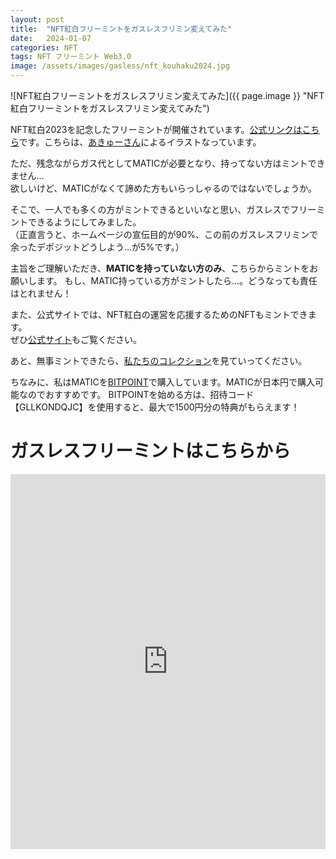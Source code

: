 ```yaml
---
layout: post
title:  "NFT紅白フリーミントをガスレスフリミン変えてみた"
date:   2024-01-07
categories: NFT
tags: NFT フリーミント Web3.0
image: /assets/images/gasless/nft_kouhaku2024.jpg
---
```


![NFT紅白フリーミントをガスレスフリミン変えてみた]({{ page.image }} "NFT紅白フリーミントをガスレスフリミン変えてみた")

NFT紅白2023を記念したフリーミントが開催されています。[公式リンクはこちら](https://jojima-george.com/kouhaku2023/mint#freemint)です。こちらは、[あきゅーさん](https://twitter.com/akyuuuu49)によるイラストなっています。

ただ、残念ながらガス代としてMATICが必要となり、持ってない方はミントできません…  
欲しいけど、MATICがなくて諦めた方もいらっしゃるのではないでしょうか。

そこで、一人でも多くの方がミントできるといいなと思い、ガスレスでフリーミントできるようにしてみました。  
（正直言うと、ホームページの宣伝目的が90%、この前のガスレスフリミンで余ったデポジットどうしよう…が5%です。）

主旨をご理解いただき、**MATICを持っていない方のみ**、こちらからミントをお願いします。
もし、MATIC持っている方がミントしたら…。どうなっても責任はとれません！

また、公式サイトでは、NFT紅白の運営を応援するためのNFTもミントできます。  
ぜひ[公式サイト](https://jojima-george.com/kouhaku2023/mint)もご覧ください。


あと、無事ミントできたら、[私たちのコレクション](https://opensea.io/collection/fashion-designer-a)を見ていってください。

ちなみに、私はMATICを[BITPOINT](https://www.bitpoint.co.jp/lp/referral/?invitationCd=GLLKONDQJC&afid=PaAKUxGd&argument=E4y65Xyx&dmai=a60e69a5d44eea)で購入しています。MATICが日本円で購入可能なのでおすすめです。
BITPOINTを始める方は、招待コード【GLLKONDQJC】を使用すると、最大で1500円分の特典がもらえます！


# ガスレスフリーミントはこちらから
<iframe
    src="https://embed.ipfscdn.io/ipfs/bafybeigdie2yyiazou7grjowoevmuip6akk33nqb55vrpezqdwfssrxyfy/erc1155.html?contract=0xC5E56DB591d361B03FE77825EDdbb9C133bE8Fb4&chain=%7B%22name%22%3A%22Polygon+Mainnet%22%2C%22chain%22%3A%22Polygon%22%2C%22rpc%22%3A%5B%22https%3A%2F%2Fpolygon.rpc.thirdweb.com%2F%24%7BTHIRDWEB_API_KEY%7D%22%5D%2C%22nativeCurrency%22%3A%7B%22name%22%3A%22MATIC%22%2C%22symbol%22%3A%22MATIC%22%2C%22decimals%22%3A18%7D%2C%22shortName%22%3A%22matic%22%2C%22chainId%22%3A137%2C%22testnet%22%3Afalse%2C%22slug%22%3A%22polygon%22%2C%22icon%22%3A%7B%22url%22%3A%22ipfs%3A%2F%2FQmcxZHpyJa8T4i63xqjPYrZ6tKrt55tZJpbXcjSDKuKaf9%2Fpolygon%2F512.png%22%2C%22width%22%3A512%2C%22height%22%3A512%2C%22format%22%3A%22png%22%7D%7D&clientId=1198a6e3bec7bba41a892c6436849dce&tokenId=1&relayUrl=https%3A%2F%2Fapi.defender.openzeppelin.com%2Fautotasks%2Fe0f35047-18b2-4b04-941b-c9808121e651%2Fruns%2Fwebhook%2Ff031778a-c7cf-43e7-a6a0-fcbf2bc5e50f%2FEUjh7d8foLxL9hooUmXn2Z&theme=light&primaryColor=pink"
    width="600px"
    height="600px"
    style="max-width:100%;"
    frameborder="0"
></iframe>

